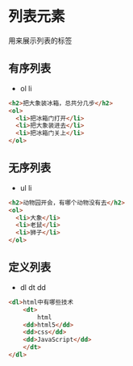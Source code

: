 # 列表元素

用来展示列表的标签

## 有序列表

- ol li

```html
<h2>把大象装冰箱，总共分几步</h2>
<ol>
  <li>把冰箱门打开</li>
  <li>把大象装进去</li>
  <li>把冰箱门关上</li>
</ol>
```

## 无序列表

- ul li

```html
<h2>动物园开会，有哪个动物没有去</h2>
<ol>
  <li>大象</li>
  <li>老鼠</li>
  <li>狮子</li>
</ol>
```

## 定义列表

- dl dt dd

```html
<dl>html中有哪些技术
    <dt>
        html
    <dd>html5</dd>
    <dd>css</dd>
    <dd>JavaScript</dd>
    </dt>
</dl>
```
